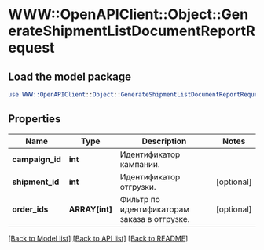 # WWW::OpenAPIClient::Object::GenerateShipmentListDocumentReportRequest

## Load the model package
```perl
use WWW::OpenAPIClient::Object::GenerateShipmentListDocumentReportRequest;
```

## Properties
Name | Type | Description | Notes
------------ | ------------- | ------------- | -------------
**campaign_id** | **int** | Идентификатор кампании. | 
**shipment_id** | **int** | Идентификатор отгрузки. | [optional] 
**order_ids** | **ARRAY[int]** | Фильтр по идентификаторам заказа в отгрузке. | [optional] 

[[Back to Model list]](../README.md#documentation-for-models) [[Back to API list]](../README.md#documentation-for-api-endpoints) [[Back to README]](../README.md)


